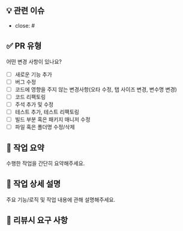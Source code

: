 ## 💡 관련 이슈

- close: #

## ✅ PR 유형
어떤 변경 사항이 있나요?

- [ ] 새로운 기능 추가
- [ ] 버그 수정
- [ ] 코드에 영향을 주지 않는 변경사항(오타 수정, 탭 사이즈 변경, 변수명 변경)
- [ ] 코드 리팩토링
- [ ] 주석 추가 및 수정
- [ ] 테스트 추가, 테스트 리팩토링
- [ ] 빌드 부분 혹은 패키지 매니저 수정
- [ ] 파일 혹은 폴더명 수정/삭제

## 📝 작업 요약

수행한 작업을 간단히 요약해주세요.

<!-- 본문 내용에는 PR을 처음 보는 사람도 이해하기 쉽도록 변경 사항 등을 하이픈(-)으로 구분하여 적어주세요. 문장 형식으로 적더라도 하이픈으로 구분해주세요. -->

## 🔎 작업 상세 설명

주요 기능/로직 및 작업 내용에 관해 설명해주세요.

## 🌟 리뷰시 요구 사항

<!-- 리뷰어에게 집중적으로 확인해 줬으면 하는 부분을 적어주세요. (고민 or 더 나은 방향?) -->